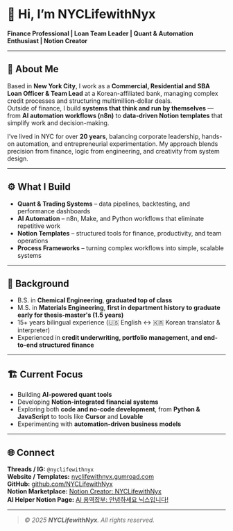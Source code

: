 # 👋 Hi, I’m **NYCLifewithNyx**

**Finance Professional | Loan Team Leader | Quant & Automation Enthusiast | Notion Creator**

---

## 🧭 About Me

Based in **New York City**, I work as a **Commercial, Residential and SBA Loan Officer & Team Lead** at a Korean-affiliated bank, managing complex credit processes and structuring multimillion-dollar deals.  
Outside of finance, I build **systems that think and run by themselves** — from **AI automation workflows (n8n)** to **data-driven Notion templates** that simplify work and decision-making.

I’ve lived in NYC for over **20 years**, balancing corporate leadership, hands-on automation, and entrepreneurial experimentation. My approach blends precision from finance, logic from engineering, and creativity from system design.

---

## ⚙️ What I Build

- **Quant & Trading Systems** – data pipelines, backtesting, and performance dashboards  
- **AI Automation** – n8n, Make, and Python workflows that eliminate repetitive work  
- **Notion Templates** – structured tools for finance, productivity, and team operations  
- **Process Frameworks** – turning complex workflows into simple, scalable systems  

---

## 🧠 Background

- B.S. in **Chemical Engineering**, **graduated top of class**  
- M.S. in **Materials Engineering**, **first in department history to graduate early for thesis-master's (1.5 years)**  
- 15+ years bilingual experience (🇺🇸 English ↔ 🇰🇷 Korean translator & interpreter)  
- Experienced in **credit underwriting, portfolio management, and end-to-end structured finance**  

---

## 🏗️ Current Focus

- Building **AI-powered quant tools**  
- Developing **Notion-integrated financial systems**  
- Exploring both **code and no-code development**, from **Python & JavaScript** to tools like **Cursor** and **Lovable**  
- Experimenting with **automation-driven business models**

---

## 🌐 Connect

**Threads / IG:** `@nyclifewithnyx`  
**Website / Templates:** [nyclifewithnyx.gumroad.com](https://nyclifewithnyx.gumroad.com)  
**GitHub:** [github.com/NYCLifewithNyx](https://github.com/NYCLifewithNyx)   
**Notion Marketplace:** [Notion Creator: NYCLifewithNyx](https://www.notion.com/@nyclifewithnyx)   
**AI Helper Notion Page:** [AI 용역잡부: 안녕하세요 닉스입니다!](https://nyclifewithnyx.notion.site/AI-2754bdea02d580159580fd4b9eb2e969?pvs=74)

---

> _© 2025 **NYCLifewithNyx**. All rights reserved._
